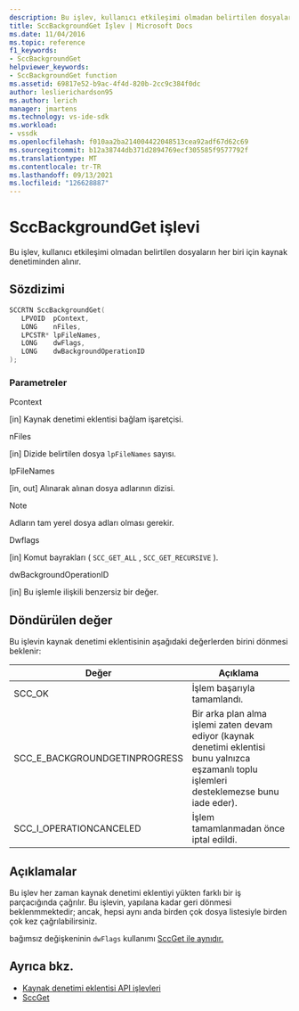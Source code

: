 ```yaml
---
description: Bu işlev, kullanıcı etkileşimi olmadan belirtilen dosyaların her biri için kaynak denetiminden alınır.
title: SccBackgroundGet İşlev | Microsoft Docs
ms.date: 11/04/2016
ms.topic: reference
f1_keywords:
- SccBackgroundGet
helpviewer_keywords:
- SccBackgroundGet function
ms.assetid: 69817e52-b9ac-4f4d-820b-2cc9c384f0dc
author: leslierichardson95
ms.author: lerich
manager: jmartens
ms.technology: vs-ide-sdk
ms.workload:
- vssdk
ms.openlocfilehash: f010aa2ba214004422048513cea92adf67d62c69
ms.sourcegitcommit: b12a38744db371d2894769ecf305585f9577792f
ms.translationtype: MT
ms.contentlocale: tr-TR
ms.lasthandoff: 09/13/2021
ms.locfileid: "126628887"
---
```

# <a name="sccbackgroundget-function"></a>SccBackgroundGet işlevi
Bu işlev, kullanıcı etkileşimi olmadan belirtilen dosyaların her biri için kaynak denetiminden alınır.

## <a name="syntax"></a>Sözdizimi

```cpp
SCCRTN SccBackgroundGet(
   LPVOID  pContext,
   LONG    nFiles,
   LPCSTR* lpFileNames,
   LONG    dwFlags,
   LONG    dwBackgroundOperationID
);
```

### <a name="parameters"></a>Parametreler
 Pcontext

[in] Kaynak denetimi eklentisi bağlam işaretçisi.

 nFiles

[in] Dizide belirtilen dosya `lpFileNames` sayısı.

 lpFileNames

[in, out] Alınarak alınan dosya adlarının dizisi.

> [!NOTE]
> Adların tam yerel dosya adları olması gerekir.

 Dwflags

[in] Komut bayrakları ( `SCC_GET_ALL` , `SCC_GET_RECURSIVE` ).

 dwBackgroundOperationID

[in] Bu işlemle ilişkili benzersiz bir değer.

## <a name="return-value"></a>Döndürülen değer
 Bu işlevin kaynak denetimi eklentisinin aşağıdaki değerlerden birini dönmesi beklenir:

|Değer|Açıklama|
|-----------|-----------------|
|SCC_OK|İşlem başarıyla tamamlandı.|
|SCC_E_BACKGROUNDGETINPROGRESS|Bir arka plan alma işlemi zaten devam ediyor (kaynak denetimi eklentisi bunu yalnızca eşzamanlı toplu işlemleri desteklemezse bunu iade eder).|
|SCC_I_OPERATIONCANCELED|İşlem tamamlanmadan önce iptal edildi.|

## <a name="remarks"></a>Açıklamalar
 Bu işlev her zaman kaynak denetimi eklentiyi yükten farklı bir iş parçacığında çağrılır. Bu işlevin, yapılana kadar geri dönmesi beklenmmektedir; ancak, hepsi aynı anda birden çok dosya listesiyle birden çok kez çağrılabilirsiniz.

 bağımsız değişkeninin `dwFlags` kullanımı [SccGet ile aynıdır.](../extensibility/sccget-function.md)

## <a name="see-also"></a>Ayrıca bkz.
- [Kaynak denetimi eklentisi API işlevleri](../extensibility/source-control-plug-in-api-functions.md)
- [SccGet](../extensibility/sccget-function.md)
